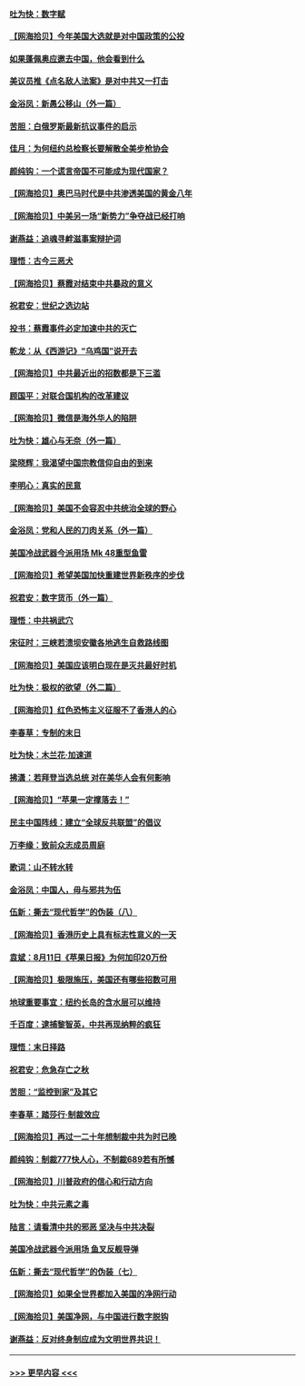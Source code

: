 #### [吐为快：数字赋](../pages/nsc993/n12352317.md?t=08241202) 
#### [【网海拾贝】今年美国大选就是对中国政策的公投](../pages/nsc993/n12350973.md?t=08241202) 
#### [如果蓬佩奥应邀去中国，他会看到什么](../pages/nsc993/n12350945.md?t=08241202) 
#### [美议员推《点名敌人法案》是对中共又一打击](../pages/nsc993/n12350765.md?t=08241202) 
#### [金浴凤：新愚公移山（外一篇）](../pages/nsc993/n12350253.md?t=08241202) 
#### [苦胆：白俄罗斯最新抗议事件的启示](../pages/nsc993/n12349989.md?t=08241202) 
#### [佳月：为何纽约总检察长要解散全美步枪协会](../pages/nsc993/n12349939.md?t=08241202) 
#### [颜纯钩：一个谎言帝国不可能成为现代国家？](../pages/nsc993/n12349898.md?t=08241202) 
#### [【网海拾贝】奥巴马时代是中共渗透美国的黄金八年](../pages/nsc993/n12349284.md?t=08241202) 
#### [【网海拾贝】中美另一场“新势力”争夺战已经打响](../pages/nsc993/n12346998.md?t=08241202) 
#### [谢燕益：追魂寻衅滋事案辩护词](../pages/nsc993/n12346892.md?t=08241202) 
#### [理悟：古今三恶犬](../pages/nsc993/n12345190.md?t=08241202) 
#### [【网海拾贝】蔡霞对结束中共暴政的意义](../pages/nsc993/n12344263.md?t=08241202) 
#### [祝君安：世纪之选边站](../pages/nsc993/n12342382.md?t=08241202) 
#### [投书：蔡霞事件必定加速中共的灭亡](../pages/nsc993/n12341881.md?t=08241202) 
#### [乾龙：从《西游记》“乌鸡国”说开去](../pages/nsc993/n12341690.md?t=08241202) 
#### [【网海拾贝】中共最近出的招数都是下三滥](../pages/nsc993/n12341593.md?t=08241202) 
#### [顾国平：对联合国机构的改革建议](../pages/nsc993/n12339928.md?t=08241202) 
#### [【网海拾贝】微信是海外华人的陷阱](../pages/nsc993/n12338868.md?t=08241202) 
#### [吐为快：雄心与无奈（外一篇）](../pages/nsc993/n12338132.md?t=08241202) 
#### [梁晓辉：我渴望中国宗教信仰自由的到来](../pages/nsc993/n12336657.md?t=08241202) 
#### [李明心：真实的民意](../pages/nsc993/n12336089.md?t=08241202) 
#### [【网海拾贝】美国不会容忍中共统治全球的野心](../pages/nsc993/n12336063.md?t=08241202) 
#### [金浴凤：党和人民的刀肉关系（外一篇）](../pages/nsc993/n12335834.md?t=08241202) 
#### [美国冷战武器今派用场 Mk 48重型鱼雷](../pages/nsc993/n12335354.md?t=08241202) 
#### [【网海拾贝】希望美国加快重建世界新秩序的步伐](../pages/nsc993/n12334224.md?t=08241202) 
#### [祝君安：数字货币（外一篇）](../pages/nsc993/n12334186.md?t=08241202) 
#### [理悟：中共祸武穴](../pages/nsc993/n12333962.md?t=08241202) 
#### [宋征时：三峡若溃坝安徽各地逃生自救路线图](../pages/nsc993/n12332450.md?t=08241202) 
#### [【网海拾贝】美国应该明白现在是灭共最好时机](../pages/nsc993/n12332313.md?t=08241202) 
#### [吐为快：极权的欲望（外二篇）](../pages/nsc993/n12332089.md?t=08241202) 
#### [【网海拾贝】红色恐怖主义征服不了香港人的心](../pages/nsc993/n12329296.md?t=08241202) 
#### [李春草：专制的末日](../pages/nsc993/n12329079.md?t=08241202) 
#### [吐为快：木兰花‧加速道](../pages/nsc993/n12327366.md?t=08241202) 
#### [拂潇：若拜登当选总统 对在美华人会有何影响](../pages/nsc993/n12295996.md?t=08241202) 
#### [【网海拾贝】“苹果一定撑落去！”](../pages/nsc993/n12326784.md?t=08241202) 
#### [民主中国阵线：建立“全球反共联盟”的倡议](../pages/nsc993/n12324177.md?t=08241202) 
#### [万李缘：致前众志成员周庭](../pages/nsc993/n12324635.md?t=08241202) 
#### [歌词：山不转水转](../pages/nsc993/n12324599.md?t=08241202) 
#### [金浴凤：中国人，毋与邪共为伍](../pages/nsc993/n12324257.md?t=08241202) 
#### [伍新：撕去“现代哲学”的伪装（八）](../pages/nsc993/n12324188.md?t=08241202) 
#### [【网海拾贝】香港历史上具有标志性意义的一天](../pages/nsc993/n12324021.md?t=08241202) 
#### [袁斌：8月11日《苹果日报》为何加印20万份](../pages/nsc993/n12323955.md?t=08241202) 
#### [【网海拾贝】极限施压，美国还有哪些招数可用](../pages/nsc993/n12322512.md?t=08241202) 
#### [地球重要事宜：纽约长岛的含水层可以维持](../pages/nsc993/n12321844.md?t=08241202) 
#### [千百度：逮捕黎智英，中共再现纳粹的疯狂](../pages/nsc993/n12321777.md?t=08241202) 
#### [理悟：末日择路](../pages/nsc993/n12320812.md?t=08241202) 
#### [祝君安：危急存亡之秋](../pages/nsc993/n12320795.md?t=08241202) 
#### [苦胆：“监控到家”及其它](../pages/nsc993/n12320751.md?t=08241202) 
#### [李春草：踏莎行·制裁效应](../pages/nsc993/n12318290.md?t=08241202) 
#### [【网海拾贝】再过一二十年想制裁中共为时已晚](../pages/nsc993/n12318195.md?t=08241202) 
#### [颜纯钩：制裁777快人心，不制裁689若有所憾](../pages/nsc993/n12316912.md?t=08241202) 
#### [【网海拾贝】川普政府的信心和行动方向](../pages/nsc993/n12316673.md?t=08241202) 
#### [吐为快：中共元素之毒](../pages/nsc993/n12316547.md?t=08241202) 
#### [陆言：请看清中共的邪恶 坚决与中共决裂](../pages/nsc993/n12315784.md?t=08241202) 
#### [美国冷战武器今派用场 鱼叉反舰导弹](../pages/nsc993/n12316258.md?t=08241202) 
#### [伍新：撕去“现代哲学”的伪装（七）](../pages/nsc993/n12315846.md?t=08241202) 
#### [【网海拾贝】如果全世界都加入美国的净网行动](../pages/nsc993/n12315588.md?t=08241202) 
#### [【网海拾贝】美国净网，与中国进行数字脱钩](../pages/nsc993/n12312813.md?t=08241202) 
#### [谢燕益：反对终身制应成为文明世界共识！](../pages/nsc993/n12310465.md?t=08241202) 

----
#### [ >>> 更早内容 <<< ](../indexes/nsc993-earlier.md)

